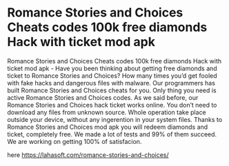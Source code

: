 # Romance Stories and Choices Cheats codes 100k free diamonds Hack with ticket mod apk
Romance Stories and Choices Cheats codes 100k free diamonds Hack with ticket mod apk - Have you been thinking about getting free diamonds and ticket to Romance Stories and Choices?  How many times you’d get fooled with fake hacks and dangerous files with malware. Our programmers has built Romance Stories and Choices cheats for you. Only thing you need is active Romance Stories and Choices codes. As we said before, our Romance Stories and Choices hack ticket works online. You don’t need to download any files from unknown source. Whole operation take place outside your device, without any ingerention in your system files.  Thanks to Romance Stories and Choices mod apk you will redeem diamonds and ticket, completely free. We made a lot of tests and 99% of them succeed. We are working on getting 100% of satisfacion. 

here https://lahasoft.com/romance-stories-and-choices/


